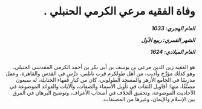 <h1 dir="rtl">وفاة الفقيه مرعي الكرمي الحنبلي .</h1>

<h5 dir="rtl">العام الهجري:  1033

الشهر القمري: ربيع الأول

العام الميلادي: 1624</h5>

<p dir="rtl">هو الفقيه زين الدين مرعي بن يوسف بن أبي بكر بن أحمد الكرمي المقدسي الحنبلي، وهو كذلك مؤرِّخ وأديب، من أهل طولكرم قرب نابلس، درَّس في القدس والقاهرة، وعمل مدرسًا في الجامع الأزهر والمسجد الطولوني، كان من كبارِ فُقهاء الحنابلة، له سبعون مصنَّفًا، منها: أقاويل الثقات في تأويل الأسماء والصفات، والآيات والفوائد الموضوعة في الأحاديث الموضوعة، وتحقيق الخلاف في أصحاب الأعراف، وتوضيح البرهان في الفرق بين الإسلام والإيمان، وغيرها من المصنفات.</p></br>
